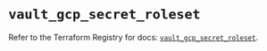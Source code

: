 # `vault_gcp_secret_roleset`

Refer to the Terraform Registry for docs: [`vault_gcp_secret_roleset`](https://registry.terraform.io/providers/hashicorp/vault/5.0.0/docs/resources/gcp_secret_roleset).
